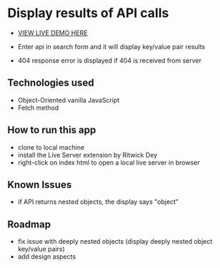 # Display results of API calls

* [VIEW LIVE DEMO HERE](https://dominick-designs.github.io/display-results-of-api-calls/)

* Enter api in search form and it will display key/value pair results
* 404 response error is displayed if 404 is received from server

## Technologies used

* Object-Oriented vanilla JavaScript
* Fetch method

## How to run this app

* clone to local machine
* install the Live Server extension by Ritwick Dey
* right-click on index html to open a local live server in browser

## Known Issues
* if API returns nested objects, the display says "object"

## Roadmap
* fix issue with deeply nested objects (display deeply nested object key/value pairs)
* add design aspects